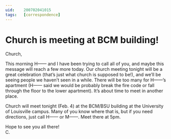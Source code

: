 ```yaml
---
uid:	200702041015
tags:	[correspondence]
---
```

  
# Church is meeting at BCM building!

Church,

This morning H—— and I have been trying to call all of you, and maybe this message will reach a few more today. Our church meeting tonight will be a great celebration (that’s just what church is supposed to be!), and we’ll be seeing people we haven’t seen in a while. There will be too many for H——’s apartment (H—— said we would be probably break the fire code or fall through the floor to the lower apartment). It’s about time to meet in another place.

Church will meet tonight (Feb. 4) at the BCM/BSU building at the University of Louisville campus. Many of you know where that is, but if you need directions, just call H—— or M——. Meet there at 5pm.

Hope to see you all there!  
C.
